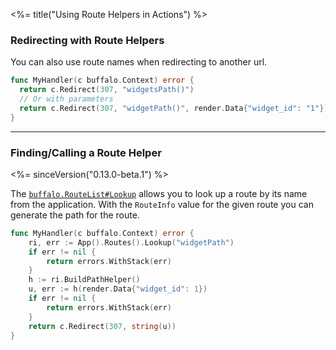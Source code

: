 <%= title("Using Route Helpers in Actions") %>

### Redirecting with Route Helpers

You can also use route names when redirecting to another url.

```go
func MyHandler(c buffalo.Context) error {
  return c.Redirect(307, "widgetsPath()")
  // Or with parameters
  return c.Redirect(307, "widgetPath()", render.Data{"widget_id": "1"})
}
```

---

### Finding/Calling a Route Helper

<%= sinceVersion("0.13.0-beta.1") %>

The [`buffalo.RouteList#Lookup`](https://godoc.org/github.com/gobuffalo/buffalo#RouteList.Lookup) allows you to look up a route by its name from the application. With the `RouteInfo` value for the given route you can generate the path for the route.

```go
func MyHandler(c buffalo.Context) error {
	ri, err := App().Routes().Lookup("widgetPath")
	if err != nil {
		return errors.WithStack(err)
	}
	h := ri.BuildPathHelper()
	u, err := h(render.Data{"widget_id": 1})
	if err != nil {
		return errors.WithStack(err)
	}
	return c.Redirect(307, string(u))
}
```

